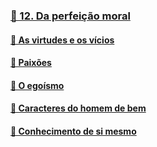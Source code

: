 ### [📑 12. Da perfeição moral](#lde.3.12)
#### [📃 As virtudes e os vícios](#lde.3.12.1)
#### [📃 Paixões](#lde.3.12.2)
#### [📃 O egoísmo](#lde.3.12.3)
#### [📃 Caracteres do homem de bem](#lde.3.12.4)
#### [📃 Conhecimento de si mesmo](#lde.3.12.5)
